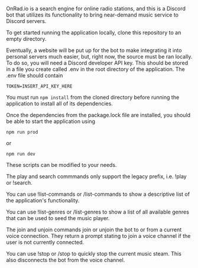 OnRad.io is a search engine for online radio stations, and this is a Discord bot that utilizes its functionality to bring near-demand music service to Discord servers.

To get started running the application locally, clone this repository to an empty directory.

Eventually, a website will be put up for the bot to make integrating it into personal servers much easier, but, right now, the source must be ran locally. To do so, you will need a Discord 
developer API key. This should be stored in a file you create called .env in the root directory of the application. The .env file should contain

`TOKEN=INSERT_API_KEY_HERE`

You must run `npm install` from the cloned directory before running the application to install all of its dependencies.

Once the dependencies from the package.lock file are installed, you should be able to start the application using

`npm run prod`

or

`npm run dev`

These scripts can be modified to your needs.

The play and search commmands only support the legacy prefix, i.e. !play or !search.

You can use !list-commands or /list-commands to show a descriptive list of the application's functionality.

You can use !list-genres or /list-genres to show a list of all available genres that can be used to seed the music player.

The join and unjoin commands join or unjoin the bot to or from a current voice connection. They return a prompt stating to join a voice channel if the user is not currently connected.

You can use !stop or /stop to quickly stop the current music steam. This also disconnects the bot from the voice channel.
